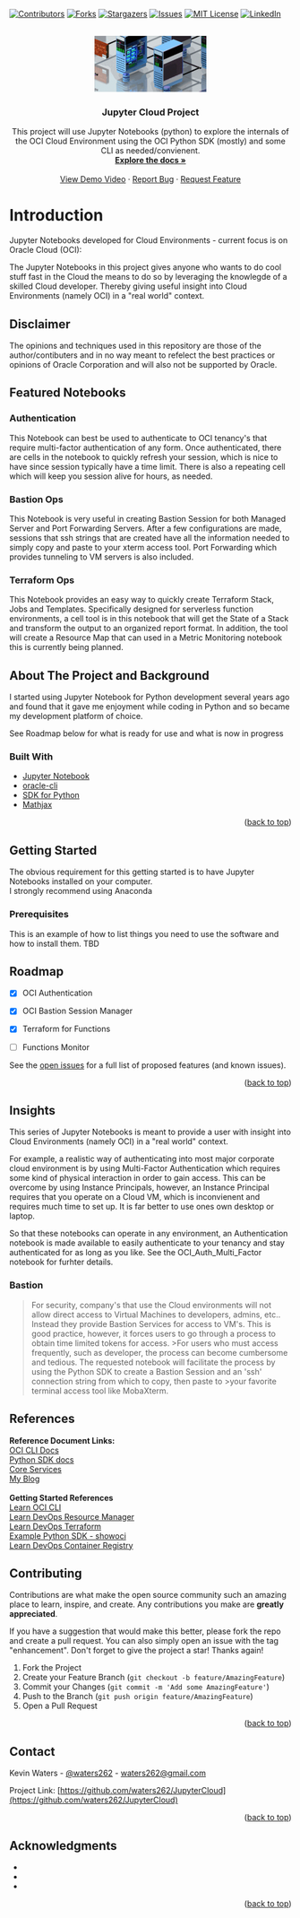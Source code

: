 
[![Contributors][contributors-shield]][contributors-url]
[![Forks][forks-shield]][forks-url]
[![Stargazers][stars-shield]][stars-url]
[![Issues][issues-shield]][issues-url]
[![MIT License][license-shield]][license-url]
[![LinkedIn][linkedin-shield]][linkedin-url]



<!-- PROJECT LOGO -->
<br />
<div align="center">
  <a href="https://github.com/waters262/JupyterCloud">
    <img src="images/OCI_Comp_4K_HQ_thumb.gif" alt="Logo" width="200" height="100">
  </a>

<h3 align="center">Jupyter Cloud Project</h3>

  <p align="center">
    This project will use Jupyter Notebooks (python) to explore the internals of the OCI Cloud Environment using the OCI Python SDK (mostly) and some CLI as needed/convienent.
    <br />
    <a href="https://github.com/waters262/JupyterCloud"><strong>Explore the docs »</strong></a>
    <br />
    <br />
    <a href="https://youtu.be/5VtN99HX3IQ">View Demo Video</a>
    ·
    <a href="https://github.com/waters262/JupyterCloud/issues">Report Bug</a>
    ·
    <a href="https://github.com/waters262/JupyterCloud/issues">Request Feature</a>
  </p>
</div>


# Introduction

   <p>Jupyter Notebooks developed for Cloud Environments - current focus is on Oracle Cloud (OCI):</p>
   <p> The Jupyter Notebooks in this project gives anyone who wants to do cool stuff fast in the Cloud the means to do so by leveraging the knowlegde of a skilled Cloud developer.  Thereby giving useful insight into Cloud Environments (namely OCI) in a "real world" context.</p>

## Disclaimer
<p>
The opinions and techniques used in this repository are those of the author/contibuters and in no way meant to refelect the best practices or opinions of Oracle Corporation and will also not be supported by Oracle.
  </p>

## Featured Notebooks

### Authentication
   <p>This Notebook can best be used to authenticate to OCI tenancy's that require multi-factor authentication of any form. Once authenticated, there are cells in the notebook to quickly refresh your session, which is nice to have since session typically have a time limit. There is also a repeating cell which will keep you session alive for hours, as needed.</p>

### Bastion Ops
   <p> This Notebook is very useful in creating Bastion Session for both Managed Server and Port Forwarding Servers. After a few configurations are made, sessions that ssh strings that are created have all the information needed to simply copy and paste to your xterm access tool. Port Forwarding which provides tunneling to VM servers is also included.</p>

### Terraform Ops
   <p>This Notebook provides an easy way to quickly create Terraform Stack, Jobs and Templates. Specifically designed for serverless function environments, a cell tool is in this notebook that will get the State of a Stack and transform the output to an organized report format. In addition, the tool will create a Resource Map that can used in a Metric Monitoring notebook this is currently being planned.
  </p>



<!-- ABOUT THE PROJECT -->
## About The Project and Background

<p>I started using Jupyter Notebook for Python development several years ago and found that it gave me enjoyment while coding in Python and so became my development platform of choice.</p>

See Roadmap below for what is ready for use and what is now in progress

### Built With

* [Jupyter Notebook](https://anaconda.com/)
* [oracle-cli](https://docs.oracle.com/en-us/iaas/Content/API/SDKDocs/cliinstall.htm)
* [SDK for Python](https://docs.oracle.com/en-us/iaas/Content/API/SDKDocs/pythonsdk.htm)
* [Mathjax](https://mathjax.org/)

<p align="right">(<a href="#top">back to top</a>)</p>

<!-- GETTING STARTED -->
## Getting Started

The obvious requirement for this getting started is to have Jupyter Notebooks installed on your computer.<br>
I strongly recommend using Anaconda 

### Prerequisites

This is an example of how to list things you need to use the software and how to install them.
TBD
<!-- ROADMAP -->
## Roadmap

- [x] OCI Authentication
- [x] OCI Bastion Session Manager
- [x] Terraform for Functions
- [ ] Functions Monitor


See the [open issues](https://github.com/waters262/JupyterCloud/issues) for a full list of proposed features (and known issues).

<p align="right">(<a href="#top">back to top</a>)</p>

## Insights
<p>This series of Jupyter Notebooks is meant to provide a user with insight into Cloud Environments (namely OCI) in a "real world" context.</p>
<p>For example, a realistic way of authenticating into most major corporate cloud environment is by using Multi-Factor Authentication which requires some kind of physical interaction in order to gain access.  This can be overcome by using Instance Principals, however, an Instance Principal requires that you operate on a Cloud VM, which is inconvienent and requires much time to set up.  It is far better to use ones own desktop or laptop.</p>
<p>So that these notebooks can operate in any environment, an Authentication notebook is made available to easily authenticate to your tenancy and stay authenticated for as long as you like.  See the OCI_Auth_Multi_Factor notebook for furhter details.</p>

### Bastion
>For security, company's that use the Cloud environments will not allow direct access to Virtual Machines to developers, admins, etc..
>Instead they provide Bastion Services for access to VM's. This is good practice, however, it forces users to go through a process to obtain time limited tokens for access. >For users who must access frequently, such as developer, the process can become cumbersome and tedious.
>The requested notebook will facilitate the process by using the Python SDK to create a Bastion Session and an 'ssh' connection string from which to copy, then paste to >your favorite terminal access tool like MobaXterm.

## References

**Reference Document Links:**<br>
[OCI CLI Docs](https://docs.cloud.oracle.com/iaas/tools/oci-cli/latest/oci_cli_docs/index.html)<br>
[Python SDK docs](https://oracle-cloud-infrastructure-python-sdk.readthedocs.io/en/latest/api/landing.html)<br>
[Core Services](https://oracle-cloud-infrastructure-python-sdk.readthedocs.io/en/latest/api/core.html)<br>
[My Blog](https://blogs.oracle.com/cloud-infrastructure/post/open-doors-to-oracle-cloud-native-with-python-sdk)<br>
   <br>
**Getting Started References**<br>
[Learn OCI CLI  ](https://github.com/oracle/learning-library/tree/master/oci-library/DevOps/OCI_CLI)<br>
[Learn DevOps Resource Manager](https://github.com/oracle/learning-library/tree/master/oci-library/DevOps/Resource_Manager)<br>
[Learn DevOps Terraform](https://github.com/oracle/learning-library/tree/master/oci-library/DevOps/Terraform)<br>
[Example Python SDK - showoci](https://github.com/oracle/oci-python-sdk/tree/master/examples/showoci)<br>
[Learn DevOps Container Registry  ](https://github.com/oracle/learning-library/tree/master/oci-library/DevOps/Container_Registry) <br>



<!-- CONTRIBUTING -->
## Contributing

Contributions are what make the open source community such an amazing place to learn, inspire, and create. Any contributions you make are **greatly appreciated**.

If you have a suggestion that would make this better, please fork the repo and create a pull request. You can also simply open an issue with the tag "enhancement".
Don't forget to give the project a star! Thanks again!

1. Fork the Project
2. Create your Feature Branch (`git checkout -b feature/AmazingFeature`)
3. Commit your Changes (`git commit -m 'Add some AmazingFeature'`)
4. Push to the Branch (`git push origin feature/AmazingFeature`)
5. Open a Pull Request

<p align="right">(<a href="#top">back to top</a>)</p>


<!-- CONTACT -->
## Contact

Kevin Waters - [@waters262](https://twitter.com/waters262) - waters262@gmail.com

Project Link: [https://github.com/waters262/JupyterCloud](https://github.com/waters262/JupyterCloud)

<p align="right">(<a href="#top">back to top</a>)</p>




<!-- ACKNOWLEDGMENTS -->
## Acknowledgments

* []()
* []()
* []()

<p align="right">(<a href="#top">back to top</a>)</p>

<!-- MARKDOWN LINKS & IMAGES -->
<!-- https://www.markdownguide.org/basic-syntax/#reference-style-links -->
[contributors-shield]: https://img.shields.io/github/contributors/waters262/JupyterCloud.svg?style=for-the-badge
[contributors-url]: https://github.com/waters262/JupyterCloud/graphs/contributors
[forks-shield]: https://img.shields.io/github/forks/waters262/JupyterCloud.svg?style=for-the-badge
[forks-url]: https://github.com/waters262/JupyterCloud/network/members
[stars-shield]: https://img.shields.io/github/stars/waters262/JupyterCloud.svg?style=for-the-badge
[stars-url]: https://github.com/waters262/JupyterCloud/stargazers
[issues-shield]: https://img.shields.io/github/issues/waters262/JupyterCloud.svg?style=for-the-badge
[issues-url]: https://github.com/waters262/JupyterCloud/issues
[license-shield]: https://img.shields.io/github/license/waters262/JupyterCloud.svg?style=for-the-badge
[license-url]: https://github.com/waters262/JupyterCloud/blob/master/LICENSE.txt
[linkedin-shield]: https://img.shields.io/badge/-LinkedIn-black.svg?style=for-the-badge&logo=linkedin&colorB=555
[linkedin-url]: https://linkedin.com/in/kevin-waters-b47a8424
[product-screenshot]: images/screenshot.png
